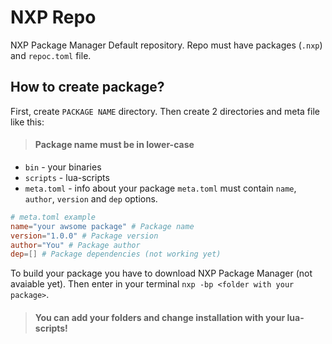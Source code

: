 # NXP Repo
NXP Package Manager Default repository.
Repo must have packages (`.nxp`) and `repoc.toml` file.
## How to create package?
First, create `PACKAGE NAME` directory. Then create 2 directories and meta file like this:
> #### Package name must be in lower-case
- `bin` - your binaries
- `scripts` - lua-scripts
- `meta.toml` - info about your package
`meta.toml` must contain `name`, `author`, `version` and `dep` options.
```toml
# meta.toml example
name="your awsome package" # Package name
version="1.0.0" # Package version
author="You" # Package author
dep=[] # Package dependencies (not working yet)
```
To build your package you have to download NXP Package Manager (not avaiable yet).
Then enter in your terminal `nxp -bp <folder with your package>`.
> #### You can add your folders and change installation with your lua-scripts!
